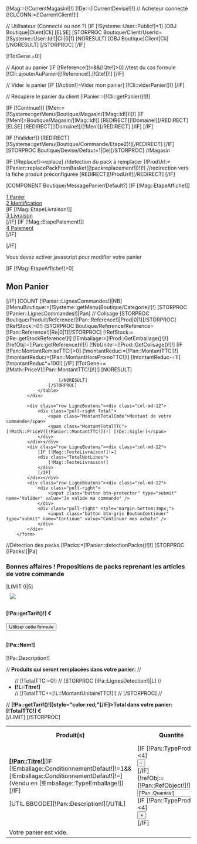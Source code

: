 [!Mag:=[!CurrentMagasin!]!]
[!De:=[!CurrentDevise!]!]
// Acheteur connecté
[!CLCONN:=[!CurrentClient!]!]

// Utilisateur (Connecté ou non ?)
[IF [!Systeme::User::Public!]=1]
	[OBJ Boutique|Client|Cli]
[ELSE]
	[STORPROC Boutique/Client/UserId=[!Systeme::User::Id!]|Cli|0|1]
		[NORESULT]
			[OBJ Boutique|Client|Cli]
		[/NORESULT]
	[/STORPROC]
[/IF]

[!TotGene:=0!]

// Ajout au panier
[IF [!Reference!]!=&&[!Qte!]>0]
	//test du cas formule
	[!Cli::ajouterAuPanier([!Reference!],[!Qte!])!]
[/IF]

// Vider le panier
[IF [!Action!]=Vider mon panier]
	[!Cli::viderPanier()!]
[/IF]

// Récupère le panier du client
[!Panier:=[!Cli::getPanier()!]!]

[IF [!Continue!]]
	[!Men:=[!Systeme::getMenu(Boutique/Magasin/[!Mag::Id!])!]!]
	[IF [!Men!]=Boutique/Magasin/[!Mag::Id!]]
		[REDIRECT][!Domaine!][/REDIRECT]
	[ELSE]
		[REDIRECT][!Domaine!]/[!Men!][/REDIRECT]
	[/IF]
[/IF]

[IF [!Valider!]]
	[REDIRECT][!Systeme::getMenu(Boutique/Commande/Etape2)!][/REDIRECT]
[/IF]
[STORPROC Boutique/Devise/Defaut=1|De][/STORPROC]
//Magasin

[IF [!Replace!]=replace]
	//detection du pack à remplacer
	[!ProdUrl:=[!Panier::replacePackFromBasket([!packreplacement!])!]!]
	//redirection vers la fiche produit préconfigurée
	[REDIRECT][!ProdUrl!][/REDIRECT]
[/IF]

[COMPONENT Boutique/MessagePanier/Default?]
[IF [!Mag::EtapeAffiche!]]
	<div class="EtapesCommande">
		<div class="span3 FondStep1Active"><a href="/[!Systeme::getMenu(Boutique/Commande/Etape1)!]" class="btn btn-inverse btn-large btn-block"><span class="badge badge-protector">1</span> Panier</a></div>
		<div class="span3 FondStep2"><a href="#nogo" class=" btn btn-inverse btn-block btn-large"><span class="badge badge-success">2</span> Identification</a></div>
		[IF [!Mag::EtapeLivraison!]]<div class="span3 FondStep3"><a href="#nogo" class=" btn btn-inverse btn-block btn-large"><span class="badge badge-success">3</span> Livraison</a></div>[/IF]
		[IF [!Mag::EtapePaiement!]]<div class="span3 FondStep4"><a href="#nogo" class=" btn btn-inverse btn-block btn-large"><span class="badge badge-success">4</span> Paiement</a></div>[/IF]
	</div>

[/IF]
<noscript><div id="javascriptehoh">Vous devez activer javascript pour modifier votre panier</div></noscript>
<div class="CommandeEtape1">
	[IF [!Mag::EtapeAffiche!]=0]<div class="row-fluid"><div class="span12"><h2>Mon Panier</h2></div></div>[/IF]
	[COUNT [!Panier::LignesCommandes!]|NB]
		<form action ="/[!Lien!]" name="Commande" method="post" >
			<div class="table-responsive">
				<table class="table table-bordered table-hover">
					<tr>
						<th class="gauche">Produit(s)</th>
						<th >Quantité</th>
						<th >Prix initial</th>
						<th >Réduction</th>
						<th >Prix à payer</th>
						<th class="SupprimerItem">Supprimer<br />cet article</th>
					</tr>
					[!MenuBoutique:=[!Systeme::getMenu(Boutique/Categorie)!]!]
					[STORPROC [!Panier::LignesCommandes!]|Pan]
						// Colisage
						[STORPROC Boutique/Produit/Reference/[!Pan::Reference!]|Prod|0|1][/STORPROC]
						[!RefStock:=0!]
						[STORPROC Boutique/Reference/Reference=[!Pan::Reference!]|Re|0|1][/STORPROC]
						[!RefStock:=[!Re::getStockReference!]!]
						[!Emballage:=[!Prod::GetEmballage()!]!]
						[!refObj:=[!Pan::getReference()!]!]
						[!NbUnite:=[!Prod::GetColisage()!]!]
						[IF [!Pan::MontantRemiseTTC!]>0]
							[!montantReduc:=[!Pan::MontantTTC!]!]
							[!montantReduc/=[!Pan::MontantHorsPromoTTC!]!]
							[!montantReduc-=1!]
							[!montantReduc*=100!]
						[/IF]
						<tr class="ReferenceLine" data-ref="[!Pan::Reference!]" data-conf="[!Pan::Config!]">
							<td class="gauche"  >
								<a href="/[!Prod::getUrl!]"><strong>[!Pan::Titre!]</strong></a>[IF [!Emballage::ConditionnementDefaut!]!=1&&[!Emballage::ConditionnementDefaut!]!=](Vendu en [!Emballage::TypeEmballage!])[/IF]				    
								<p>[UTIL BBCODE][!Pan::Description!][/UTIL]</p>
							</td>
							<td >
								[IF [!Pan::TypeProduit!]<4]
								<div class="BoutonMoins"><input type="button" class="InputBtnMoins" value="-" onclick="CalculQte(-[!NbUnite!],[!Pan::Quantite!],'[!refObj::Reference!]');" /></div>
								[/IF]
								<div class="LaQuantite">
									[!refObj:=[!Pan::RefObject!]!]
									<input name="Qte[!refObj::Id!]" id="Qte[!refObj::Id!]" class="QteInput" value="[!Pan::Quantite!]"  readonly="readonly" >
								</div>
								[IF [!Pan::TypeProduit!]<4]
								<div class="BoutonPlus"><input type="button" class="InputBtnPlus"  value="+" onclick="CalculQte([!NbUnite!],[!Pan::Quantite!],'[!refObj::Reference!]');"></div>
								[/IF]
							</td>
							<td class="PrixInitial">
								[!Math::PriceV([!Pan::MontantHorsPromoTTC!])!] [!De::Sigle!]
							</td>
							<td >
								[IF [!Pan::MontantRemiseTTC!]>0][!Math::PriceV([!montantReduc!])!] %<br /> soit <br /> - [!Math::PriceV([!Pan::MontantRemiseTTC!])!] [!De::Sigle!][/IF]
							</td>
							<td class="PrixFinal">
								[!Math::PriceV([!Pan::MontantTTC!])!]  [!De::Sigle!]
							</td>
							<td   >
								//<input type="checkbox" name="Sup[]" value="[!Pan::Reference!]" class="Panier_Supr" />
								<a href="#nogo" class="button btn-protector btn-block btn-large" style="color:white;padding:0 12px;" onclick="removeLine('[!refObj::Reference!]')">Supp</a>
							</td>
						</tr>
						[!TotGene+=[!Math::PriceV([!Pan::MontantTTC!])!]!]
                        [NORESULT]
                        <tr class="ReferenceLine" data-ref="[!Pan::Reference!]" data-conf="[!Pan::Config!]">
                            <td class="gauche"  colspan="6">
                                Votre panier est vide.<br />
                            </td>
                        </tr>

                        [/NORESULT]
					[/STORPROC]
				</table>
			</div>
<!--			<div class="row LigneBoutons"><div class="col-md-12">
				<div class="pull-right">
					<input class="btn btn-grisfonce RecalculerPanier" type="submit" name="Recalcul" value="Recalculer le panier" />
				</div>
			</div></div> -->
			<div class="row LigneBoutons"><div class="col-md-12">
				<div class="pull-right Total">
					<span class="MontantTotalCmde">Montant de votre commande</span>
					<span class="MontantTotalTTC">[!Math::PriceV([!Panier::MontantTTC!])!] [!De::Sigle!]</span>
				</div>
			</div></div>
			<div class="row LigneBoutons"><div class="col-md-12">
				[IF [!Mag::TexteLivraison!]!=]
				<div class="TotalNotLines">
					[!Mag::TexteLivraison!]
				</div>
				[/IF]
			</div></div>
			<div class="row LigneBoutons"><div class="col-md-12">
				<div class="pull-right">
					<input class="button btn-protector" type="submit" name="Valider" value="Je valide ma commande" />
				</div>
				<div class="pull-right" style="margin-bottom:30px;">
					<input class="button btn-gris BoutonContinuer" type="submit" name="Continue" value="Continuer mes achats" />
				</div>
			</div>
		</form>

</div>
	//Détection des packs
	[!Packs:=[!Panier::detectionPacks()!]!]
	[STORPROC [!Packs!]|Pa]
		<h3>Bonnes affaires ! Propositions de packs reprenant les articles de votre commande</h3>
		[LIMIT 0|5]
			<div class="well" style="overflow:hidden;">
				<div class="row">
					<div class="col-md-3">
						<img src="/[!Pa::Image!].mini.200x200.jpg" style="margin:10px;"/>
					</div>
					<div class="col-md-9">
						<div class="pull-right" style="margin-bottom:30px;">
							<h4>[!Pa::getTarif()!] €</h4>
							<form action="" method="post">
								<input type="hidden" name="Replace" value="replace" />
								<input type="hidden" name="packreplacement" value="[!Pa::Id!]" />
								<input class="btn btn-gris BoutonContinuer" type="submit" name="PackReplacement" value="Utiliser cette formule" />
							</form>
						</div>
						<h4>[!Pa::Nom!]</h4>
						<p>[!Pa::Description!]</p>
					//	<b>Produits qui seront remplacées dans votre panier:</b>
					//	<ul>
					//	[!TotalTTC:=0!]
					//	[STORPROC [!Pa::LignesDetection!]|L]
					//		<li><b>[!L::Titre!]</b></li>
					//		[!TotalTTC+=[!L::MontantUnitaireTTC!]!]
					//	[/STORPROC]
					//	</ul>
					//	<b [IF [!TotalTTC!]>[!Pa::getTarif()!]]style="color:red;"[/IF]>Total dans votre panier: [!TotalTTC!] €</b>
					</div>
				</div>
			</div>
		[/LIMIT]
	[/STORPROC]
<script type="text/javascript">
	function CalculQte(PlusMoins,qte,ref) {
		//envoi de la quantité en requete ajax.
		$.ajax({
			type: "GET",
			url: "/Boutique/Commande/getPanier.json",
			data: {
				Qte:PlusMoins,
				Reference:ref
			},
			contentType: "application/json; charset=utf-8",
			dataType: "json"
			
		}).success(function(msg){
			  refreshPanier(msg);
		}).fail(function(msg){
			toastr.error('Une erreur est survenue pendant la modification du panier. veuillez vérifier votre connexion internet ou contactez l\'administrateur.');
		});
	}
	function removeLine(ref) {
		//envoi de la quantité en requete ajax.
		$.ajax({
			type: "GET",
			url: "/Boutique/Commande/getPanier.json",
			data: {
				Sup:[ref]
			},
			contentType: "application/json; charset=utf-8",
			dataType: "json",
			success:function(msg){
			  refreshPanier(msg);
			}
		}).fail(function(msg){
			toastr.error('Une erreur est survenue pendant la modification du panier. veuillez vérifier votre connexion internet ou contactez l\'administrateur.');
		});
	}
	function  refreshPanier(json) {
		if (json.success) toastr.success(json.success);
		if (json.error) toastr.success(json.error);
		switch (json.action){
			case "supprime":
				//on compmare la liste des produits avec la liste retournée
				$('tr.ReferenceLine').each(function (index,item){
					var exists = false;
					for (var i in json.panier) {
						console.log('modification de la ligne ...'+index);
						if (json.panier[i].ref==$(item).attr('data-ref')&&json.panier[i].conf==$(item).attr('data-conf')) {
							exists=true;
						}
					}
					if (!exists) {
						//alors suppression de la ligne
						$(item).remove();
					}
				});
			break;
			case "vider":
				//on vidde le panier
				$('tr.ReferenceLine').each(function (index,item){
					$(item).remove();
				});
			break;
			case "ajout":
				//on modifie toute la ligne
				$('tr.ReferenceLine').each(function (index,item){
					for (var i in json.panier) {
						if (json.panier[i].ref==$(item).attr('data-ref')&&json.panier[i].conf==$(item).attr('data-conf')) {
							console.log('modification de la ligne ...'+index);
							//modification de la quantité
							$(item).find('.QteInput').val(json.panier[i].quantite);
							//modification montant initial
							$(item).find('.PrixInitial').html(json.panier[i].topay);
							//modification du prix à payer
							$(item).find('.PrixFinal').html(json.panier[i].topay);
						}
					}
				});
			break;
		}
		//modification du total
		$('.MontantTotalTTC').html(json.total);
		//modification du panier
		console.log(json);
	}
</script>